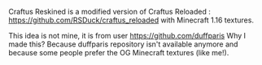 Craftus Reskined is a modified version of Craftus Reloaded : https://github.com/RSDuck/craftus_reloaded with Minecraft 1.16 textures.

This idea is not mine, it is from user https://github.com/duffparis 
Why I made this? Because duffparis repository isn't available anymore and because some people prefer the OG Minecraft textures (like me!).
